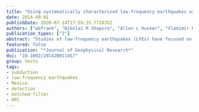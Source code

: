 ```yaml
---
title: "Using systematically characterized low-frequency earthquakes as a fault probe in Guerrero, Mexico"
date: 2014-09-01
publishDate: 2020-07-14T17:59:35.772835Z
authors: ["wbfrank", "Nikolaï M Shapiro", "Allen L Husker", "Vladimir Kostoglodov", "Alexey Romanenko", "Michel Campillo"]
publication_types: ["2"]
abstract: "Studies of low-frequency earthquakes (LFEs) have focused on detecting events within previously identified tectonic tremor. However, the principal LFE detection tools of matched-filter searches are intrinsically incapable of detecting events that have not already been characterized previously as a template event. In this study, we therefore focus on generating the largest number possible of LFE templates by uniformly applying a recently developed LFE template detection method to a 2.5 yearlong data set in Guerrero, Mexico. Using each of the detected templates in a matched-filter search, we then form event families that each represents a single source. We finally develop simple, empirical statistics to select the event families that represent LFEs. Our resulting catalog contains 1120 unique LFE sources and a total of 1,849,486 detected LFEs over the 2.5 year-long data set. The locations of the LFE sources are then divided into subcatalogs based on their distance from the subduction trench. Considering each LFE as a small unit of slip along the subduction interface, we observe discrete episodes of LFE activity in the region associated with large slow-slip events; this is in direct contrast to the near-continuous activity observed 35 km farther downdip within the previously identified LFE/tremor sweet spot."
featured: false
publication: "*Journal of Geophysical Research*"
doi: "10.1002/2014JB011457"
group: tecto
tags:
- subduction
- low-frequency earthquakes
- Mexico
- detection
- matched-filter
- HPC
---
```


